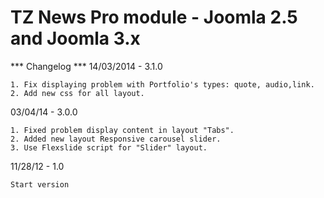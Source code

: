 # TZ News Pro module - Joomla 2.5 and Joomla 3.x

*** Changelog ***
14/03/2014 - 3.1.0

	1. Fix displaying problem with Portfolio's types: quote, audio,link.
	2. Add new css for all layout.
	
03/04/14 - 3.0.0

	1. Fixed problem display content in layout "Tabs".
	2. Added new layout Responsive carousel slider.
	3. Use Flexslide script for "Slider" layout.

11/28/12 - 1.0

    Start version 

